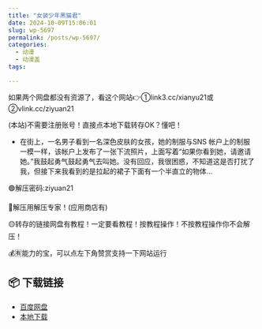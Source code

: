 ```yaml
---
title: "女装少年黑猫君"
date: 2024-10-09T15:06:01
slug: wp-5697
permalink: /posts/wp-5697/
categories:
  - 动漫
  - 动漫盖
tags:

---
```


如果两个网盘都没有资源了，看这个网站👉①link3.cc/xianyu21或②vlink.cc/ziyuan21

(本站)不需要注册账号！直接点本地下载转存OK？懂吧！

*   在街上，一名男子看到一名深色皮肤的女孩，她的制服与SNS 帐户上的制服一模一样，该帐户上发布了一张下流照片，上面写着“如果你看到她，请邀请她。”我鼓起勇气鼓起勇气去叫她。没有回应，我很困惑，不知道这是否打扰了我，但接下来我看到的是拉起的裙子下面有一个半直立的物体…

🟢解压密码:ziyuan21

🔵解压用解压专家！(应用商店有)

🟡转存的链接网盘有教程！一定要看教程！按教程操作！不按教程操作你不会解压！

💰🈶能力的宝，可以点左下角赞赏支持一下网站运行

## 📦 下载链接
- [百度网盘](https://blziyuan21.com/pay-download/5697?key=2b28a6b5fa&down_id=0)
- [本地下载](https://blziyuan21.com/pay-download/5697?key=2b28a6b5fa&down_id=1)

